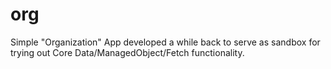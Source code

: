 # org
Simple "Organization" App developed a while back to serve as sandbox for trying out Core Data/ManagedObject/Fetch functionality.
